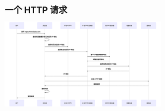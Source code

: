 # 一个 HTTP 请求
![mermaid-diagram-03.svg](https://raw.githubusercontent.com/jin-sheng/jin-sheng.github.io/master/http/mermaid-diagram-03.svg)
